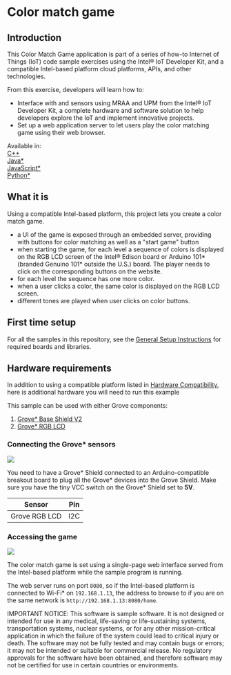# Color match game

## Introduction

This Color Match Game application is part of a series of how-to Internet of Things (IoT) code sample exercises using the Intel® IoT Developer Kit, and a compatible Intel-based platform cloud platforms, APIs, and other technologies.

From this exercise, developers will learn how to:<br>

- Interface with and sensors using MRAA and UPM from the Intel® IoT Developer Kit, a complete hardware and software solution to help developers explore the IoT and implement innovative projects.<br>
- Set up a web application server to let users play the color matching game using their web browser.

Available in:  
 [C++](./cpp)  
 [Java\*](./java)  
 [JavaScript\*](./javascript)  
 [Python\*](./python) 

## What it is

Using a compatible Intel-based platform, this project lets you create a color match game.<br>
- a UI of the game is exposed through an embedded server, providing with buttons for color matching as well as a "start game" button<br>
- when starting the game, for each level a sequence of colors is displayed on the RGB LCD screen of the Intel® Edison board or Arduino 101\* (branded Genuino 101\* outside the U.S.) board. The player needs to click on the corresponding buttons on the website.
- for each level the sequence has one more color.<br>
- when a user clicks a color, the same color is displayed on the RGB LCD screen.<br>
- different tones are played when user clicks on color buttons.

## First time setup  
For all the samples in this repository, see the [General Setup Instructions](./../README.md#setup) for required boards and libraries.

## Hardware requirements
In addition to using a compatible platform listed in [Hardware Compatibility](./../README.md#hardware-compatibility), here is additional hardware you will need to run this example

This sample can be used with either Grove components:

1. [Grove\* Base Shield V2](https://www.seeedstudio.com/Base-Shield-V2-p-1378.html)
2. [Grove\* RGB LCD](http://iotdk.intel.com/docs/master/upm/node/classes/jhd1313m1.html)

### Connecting the Grove\* sensors

![](./images/color-match-grove.JPG)

You need to have a Grove\* Shield connected to an Arduino-compatible breakout board to plug all the Grove\* devices into the Grove Shield. Make sure you have the tiny VCC switch on the Grove\* Shield set to **5V**.

Sensor | Pin
--- | ---
Grove RGB LCD | I2C

### Accessing the game

![](./../images/java/color-match-game-web.JPG)

The color match game is set using a single-page web interface served from the Intel-based platform while the sample program is running.

The web server runs on port `8080`, so if the Intel-based platform is connected to Wi-Fi\* on `192.168.1.13`, the address to browse to if you are on the same network is `http://192.168.1.13:8080/home`. 


IMPORTANT NOTICE: This software is sample software. It is not designed or intended for use in any medical, life-saving or life-sustaining systems, transportation systems, nuclear systems, or for any other mission-critical application in which the failure of the system could lead to critical injury or death. The software may not be fully tested and may contain bugs or errors; it may not be intended or suitable for commercial release. No regulatory approvals for the software have been obtained, and therefore software may not be certified for use in certain countries or environments.

